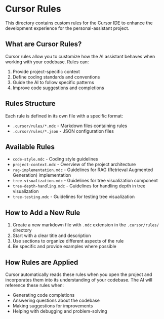 # Cursor Rules

This directory contains custom rules for the Cursor IDE to enhance the development experience for the personal-assistant project.

## What are Cursor Rules?

Cursor rules allow you to customize how the AI assistant behaves when working with your codebase. Rules can:

1. Provide project-specific context
2. Define coding standards and conventions
3. Guide the AI to follow specific patterns
4. Improve code suggestions and completions

## Rules Structure

Each rule is defined in its own file with a specific format:

- `.cursor/rules/*.mdc` - Markdown files containing rules
- `.cursor/rules/*.json` - JSON configuration files

## Available Rules

- `code-style.mdc` - Coding style guidelines
- `project-context.mdc` - Overview of the project architecture
- `rag-implementation.mdc` - Guidelines for RAG (Retrieval Augmented Generation) implementation
- `tree-visualization.mdc` - Guidelines for tree visualization component
- `tree-depth-handling.mdc` - Guidelines for handling depth in tree visualization
- `tree-testing.mdc` - Guidelines for testing tree visualization

## How to Add a New Rule

1. Create a new markdown file with `.mdc` extension in the `.cursor/rules/` directory
2. Start with a clear title and description
3. Use sections to organize different aspects of the rule
4. Be specific and provide examples where possible

## How Rules are Applied

Cursor automatically reads these rules when you open the project and incorporates them into its understanding of your codebase. The AI will reference these rules when:

- Generating code completions
- Answering questions about the codebase
- Making suggestions for improvements
- Helping with debugging and problem-solving 